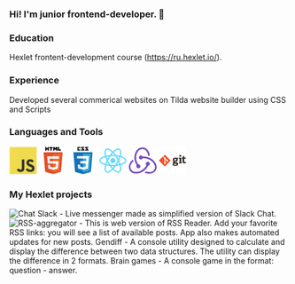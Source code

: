 ### Hi! I'm junior frontend-developer. 👋

### Education
Hexlet frontent-development course (https://ru.hexlet.io/). 

### Experience 
Developed several commerical websites on Tilda website builder using CSS and Scripts

### Languages and Tools

<p float="left">
  <img src="https://github.com/devicons/devicon/blob/master/icons/javascript/javascript-original.svg" width="50" height="50">
  <img src="https://github.com/devicons/devicon/blob/master/icons/html5/html5-original-wordmark.svg" width="50" height="50">
  <img src="https://github.com/devicons/devicon/blob/master/icons/css3/css3-original-wordmark.svg" width="50" height="50">
  <img src="https://github.com/devicons/devicon/blob/master/icons/react/react-original.svg" width="50" height="50">
  <img src="https://github.com/devicons/devicon/blob/master/icons/redux/redux-original.svg" width="50" height="50">
  <img src="https://github.com/devicons/devicon/blob/master/icons/git/git-original-wordmark.svg" width="50" height="50">
</p>

### My Hexlet projects

![Chat Slack](https://github.com/Viltorn/frontend-project-12) - Live messenger made as simplified version of Slack Chat. 
![RSS-aggregator](https://github.com/Viltorn/frontend-project-11) - This is web version of RSS Reader. Add your favorite RSS links: you will see a list of available posts. App also makes automated updates for new posts.
Gendiff - A console utility designed to calculate and display the difference between two data structures. The utility can display the difference in 2 formats.
Brain games - A console game in the format: question - answer.
